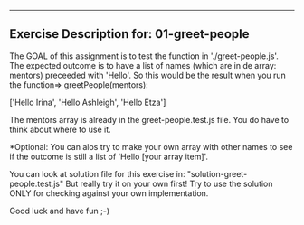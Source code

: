 
--------------------------------------------
Exercise Description for:  01-greet-people
--------------------------------------------

The GOAL of this assignment is to test the function in './greet-people.js'.
The expected outcome is to have a list of names (which are in de array: mentors) preceeded with 'Hello'. So this would be the result when you run
the function=> greetPeople(mentors):

['Hello Irina', 'Hello Ashleigh', 'Hello Etza']

The mentors array is already in the greet-people.test.js file. You do have to think
about where to use it.

*Optional:
    You can alos try to make your own array with other names to see
    if the outcome is still a list of 'Hello [your array item]'.


You can look at solution file for this exercise in: "solution-greet-people.test.js"
But really try it on your own first! Try to use the solution ONLY for checking against
your own implementation.

Good luck and have fun ;-)

